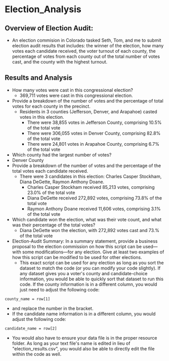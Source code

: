 # Election_Analysis

## Overview of Election Audit: 
- An election commision in Colorado tasked Seth, Tom, and me to submit election audit results that includes: the winner of the election, how many votes each candidate received, the voter turnout of each county, the percentage of votes from each county out of the total number of votes cast, and the county with the highest turnout. 

## Results and Analysis
- How many votes were cast in this congressional election?
  - 369,711 votes were cast in this congressional election.
- Provide a breakdown of the number of votes and the percentage of total votes for each county in the precinct.
  - Residents in 3 counties (Jefferson, Denver, and Arapahoe) casted votes in this election.
    - There were 38,855 votes in Jefferson County, comprising 10.5% of the total vote
    - There were 306,055 votes in Denver County, comprising 82.8% of the total vote
    - There were 24,801 votes in Arapahoe County, comprising 6.7% of the total vote
-  Which county had the largest number of votes?
  - Denver County 
- Provide a breakdown of the number of votes and the percentage of the total votes each candidate received.
  - There were 3 candidates in this election: Charles Casper Stockham, Diana DeGette, Raymon Anthony Doane.
    - Charles Casper Stockham received 85,213 votes, comprising 23.0% of the total vote
    - Diana DeGette received 272,892 votes, comprising 73.8% of the total vote
    - Raymon Anthony Doane received 11,606 votes, comprising 3.1% of the total vote   
- Which candidate won the election, what was their vote count, and what was their percentage of the total votes?
  - Diana DeGette won the election, with 272,892 votes cast and 73.% of the total vote
- Election-Audit Summary: In a summary statement, provide a business proposal to the election commission on how this script can be used—with some modifications—for any election. Give at least two examples of how this script can be modified to be used for other elections.
  -  This exact script can be used for any election as long as you sort the dataset to match the code (or you can modify your code slightly). If any dataset gives you a voter's county and candidate-choice information, you would be able to quickly sort that dataset to run this code. If the county information is in a different column, you would just need to adjust the following code:

```
county_name = row[1]
```
  
  -   and replace the number in the bracket.
  -   If the candidate name information is in a different column, you would adjust the following code:

```
candidate_name = row[2]
```

  -  You would also have to ensure your data file is in the proper resource folder. As long as your text file's name is edited in lieu of "election_results.csv", you would also be able to directly edit the file within the code as well.
